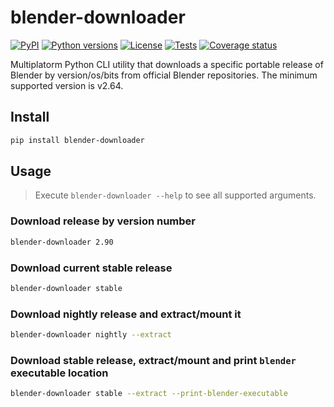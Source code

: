 # blender-downloader

[![PyPI][pypi-version-badge-link]][pypi-link]
[![Python versions][pypi-pyversions-badge-link]][pypi-link]
[![License][license-image]][license-link]
[![Tests][tests-image]][tests-link]
[![Coverage status][coverage-image]][coverage-link]

Multiplatorm Python CLI utility that downloads a specific portable release of
Blender by version/os/bits from official Blender repositories. The minimum
supported version is v2.64.

## Install

```bash
pip install blender-downloader
```

## Usage

> Execute `blender-downloader --help` to see all supported arguments.

### Download release by version number

```bash
blender-downloader 2.90
```

### Download current stable release

```bash
blender-downloader stable
```

### Download nightly release and extract/mount it

```bash
blender-downloader nightly --extract
```

### Download stable release, extract/mount and print `blender` executable location

```bash
blender-downloader stable --extract --print-blender-executable
```

[pypi-link]: https://pypi.org/project/blender-downloader
[pypi-version-badge-link]: https://img.shields.io/pypi/v/blender-downloader
[pypi-pyversions-badge-link]: https://img.shields.io/pypi/pyversions/blender-downloader
[license-image]: https://img.shields.io/pypi/l/blender-downloader?color=light-green
[license-link]: https://github.com/mondeja/blender-downloader/blob/master/LICENSE
[tests-image]: https://img.shields.io/github/workflow/status/mondeja/blender-downloader/CI
[tests-link]: https://github.com/mondeja/blender-downloader/actions?query=workflow%3ACI
[coverage-image]: https://img.shields.io/coveralls/github/mondeja/blender-downloader?logo=coveralls
[coverage-link]: https://coveralls.io/github/mondeja/blender-downloader
